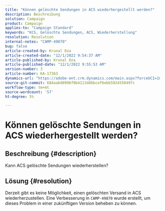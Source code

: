 ```yaml
---
title: "Können gelöschte Sendungen in ACS wiederhergestellt werden?"
description: Beschreibung
solution: Campaign
product: Campaign
applies-to: "Campaign Standard"
keywords: "KCS, Gelöschte Sendungen, ACS, Wiederherstellung"
resolution: Resolution
internal-notes: "CAMP-49870"
bug: false
article-created-by: Krunal Oza
article-created-date: "12/1/2022 9:54:37 AM"
article-published-by: Krunal Oza
article-published-date: "12/1/2022 9:55:53 AM"
version-number: 3
article-number: KA-17363
dynamics-url: "https://adobe-ent.crm.dynamics.com/main.aspx?forceUCI=1&pagetype=entityrecord&etn=knowledgearticle&id=2f0d6c27-5e71-ed11-9561-6045bd006a22"
source-git-commit: 684aabd8996f0b4113ddbbcef6ebb5924550497c
workflow-type: tm+mt
source-wordcount: '57'
ht-degree: 5%

---
```


# Können gelöschte Sendungen in ACS wiederhergestellt werden?

## Beschreibung {#description}


Kann ACS gelöschte Sendungen wiederherstellen?


## Lösung {#resolution}


Derzeit gibt es keine Möglichkeit, einen gelöschten Versand in ACS wiederherzustellen. Eine Verbesserung in `CAMP-49870` wurde erstellt, um dieses Problem in einer zukünftigen Version beheben zu können.
